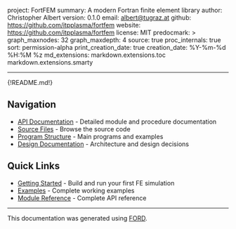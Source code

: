 project: FortFEM
summary: A modern Fortran finite element library
author: Christopher Albert
version: 0.1.0
email: albert@tugraz.at
github: https://github.com/itpplasma/fortfem
website: https://github.com/itpplasma/fortfem
license: MIT
predocmark: >
graph_maxnodes: 32
graph_maxdepth: 4
source: true
proc_internals: true
sort: permission-alpha
print_creation_date: true
creation_date: %Y-%m-%d %H:%M %z
md_extensions: markdown.extensions.toc
             markdown.extensions.smarty

---

{!README.md!}

## Navigation

- [API Documentation](./modules.html) - Detailed module and procedure documentation
- [Source Files](./sourcefile/index.html) - Browse the source code
- [Program Structure](./program/index.html) - Main programs and examples
- [Design Documentation](./page/design/index.html) - Architecture and design decisions

## Quick Links

- [Getting Started](./page/quickstart.html) - Build and run your first FE simulation
- [Examples](./page/examples/index.html) - Complete working examples
- [Module Reference](./modules.html) - Complete API reference

---

This documentation was generated using [FORD](https://github.com/Fortran-FOSS-Programmers/ford).